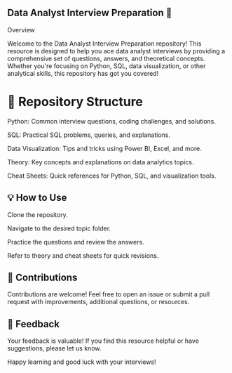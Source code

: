 ## Data Analyst Interview Preparation 🚀

Overview

Welcome to the Data Analyst Interview Preparation repository! This resource is designed to help you ace data analyst interviews by providing a comprehensive set of questions, answers, and theoretical concepts. Whether you're focusing on Python, SQL, data visualization, or other analytical skills, this repository has got you covered!

# 📂 Repository Structure

Python: Common interview questions, coding challenges, and solutions.

SQL: Practical SQL problems, queries, and explanations.

Data Visualization: Tips and tricks using Power BI, Excel, and more.

Theory: Key concepts and explanations on data analytics topics.

Cheat Sheets: Quick references for Python, SQL, and visualization tools.

## 💡 How to Use

Clone the repository.

Navigate to the desired topic folder.

Practice the questions and review the answers.

Refer to theory and cheat sheets for quick revisions.

## 📝 Contributions

Contributions are welcome! Feel free to open an issue or submit a pull request with improvements, additional questions, or resources.

## 🌟 Feedback

Your feedback is valuable! If you find this resource helpful or have suggestions, please let us know.

Happy learning and good luck with your interviews! 
